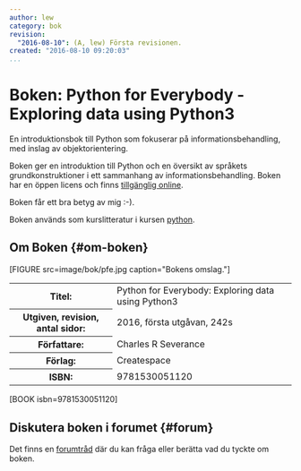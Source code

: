 ```yaml
---
author: lew
category: bok
revision:
  "2016-08-10": (A, lew) Första revisionen.
created: "2016-08-10 09:20:03"
...
```

Boken: Python for Everybody - Exploring data using Python3
==================================

En introduktionsbok till Python som fokuserar på informationsbehandling, med inslag av objektorientering. 

<!--more-->

Boken ger en introduktion till Python och en översikt av språkets grundkonstruktioner i ett sammanhang av informationsbehandling. Boken har en öppen licens och finns [tillgänglig online](http://pythonlearn.com/book.php).

Boken får ett bra betyg av mig :-).

Boken används som kurslitteratur i kursen [python](python).



Om Boken {#om-boken}
--------------------

[FIGURE src=image/bok/pfe.jpg caption="Bokens omslag."]

<table>
<tr><th>Titel:</th><td>Python for Everybody: Exploring data using Python3<td></tr>
<tr><th>Utgiven, revision, antal sidor:</th><td>2016, första utgåvan, 242s<td></tr>
<tr><th>Författare:</th><td>Charles R Severance <td></tr>
<tr><th>Förlag:</th><td>Createspace<td></tr>
<tr><th>ISBN:</th><td>9781530051120<td></tr>
</table>

[BOOK isbn=9781530051120]



Diskutera boken i forumet {#forum}
----------------------------------

Det finns en [forumtråd](t/2491) där du kan fråga eller berätta vad du tyckte om boken.
